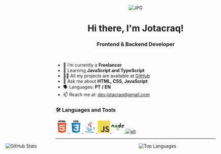 <p align="center">
  <img src="https://i.pinimg.com/736x/7e/99/fe/7e99fe9f0dc7d4b602577479a1d64f92.jpg" alt="JPG" width="400"/>
</p>

<h1 align="center">Hi there, I'm Jotacraq!</h1>
<h3 align="center">Frontend & Backend Developer</h3>

<br>

 - 🔭 I’m currently a **Freelancer**
 - 🌱 Learning **JavaScript and TypeScript**
 - 👨‍💻 All my projects are available at <a href="https://github.com/jotacraq" target="_blank">GitHub</a>
 - 💬 Ask me about **HTML, CSS, JavaScript**
 - 🗣️ Languages: **PT / EN**
 - 📫 Reach me at: <a href="mailto:dev.jotacraq@gmail.com">dev.jotacraq@gmail.com</a>

### 🛠️ Languages and Tools

<p align="left">
  <a href="https://www.w3.org/html/" target="_blank" rel="noreferrer">
    <img src="https://raw.githubusercontent.com/devicons/devicon/master/icons/html5/html5-original-wordmark.svg" alt="html5" width="40" height="40"/>
  </a>
  <a href="https://www.w3.org/Style/CSS/" target="_blank" rel="noreferrer">
    <img src="https://raw.githubusercontent.com/devicons/devicon/master/icons/css3/css3-original-wordmark.svg" alt="css3" width="40" height="40"/>
  </a>
  <a href="https://www.java.com" target="_blank" rel="noreferrer">
    <img src="https://raw.githubusercontent.com/devicons/devicon/master/icons/java/java-original.svg" alt="java" width="40" height="40"/>
  </a>
  <a href="https://developer.mozilla.org/en-US/docs/Web/JavaScript" target="_blank" rel="noreferrer">
    <img src="https://raw.githubusercontent.com/devicons/devicon/master/icons/javascript/javascript-original.svg" alt="javascript" width="40" height="40"/>
  </a>
  <a href="https://nodejs.org" target="_blank" rel="noreferrer">
    <img src="https://raw.githubusercontent.com/devicons/devicon/master/icons/nodejs/nodejs-original-wordmark.svg" alt="nodejs" width="40" height="40"/>
  </a>
  <a href="https://git-scm.com/" target="_blank" rel="noreferrer">
    <img src="https://www.vectorlogo.zone/logos/git-scm/git-scm-icon.svg" alt="git" width="40" height="40"/>
  </a>
</p>

---

<div style="display: flex; justify-content: center; gap: 20px;">
  <img src="https://github-readme-stats.vercel.app/api?username=jotacraq&show_icons=true&count_private=true&theme=dark&hide_title=true&bg_color=1e1e1e&text_color=66CCFF" alt="GitHub Stats" width="400px" height="200px" />
  <img src="https://github-readme-stats.vercel.app/api/top-langs/?username=jotacraq&theme=dark&bg_color=1e1e1e&text_color=66CCFF" alt="Top Languages" width="400px" height="200px" />
</div>









